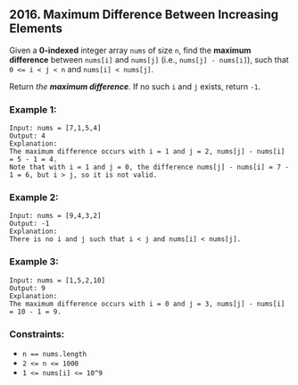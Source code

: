 ## 2016. Maximum Difference Between Increasing Elements

Given a **0-indexed** integer array ```nums``` of size ```n```, find the **maximum difference** between ```nums[i]``` and ```nums[j]``` (i.e., ```nums[j] - nums[i]```), such that ```0 <= i < j < n``` and ```nums[i] < nums[j]```.

Return *the **maximum difference**.* If no such ```i``` and ```j``` exists, return ```-1```.

### Example 1:
```
Input: nums = [7,1,5,4]
Output: 4
Explanation:
The maximum difference occurs with i = 1 and j = 2, nums[j] - nums[i] = 5 - 1 = 4.
Note that with i = 1 and j = 0, the difference nums[j] - nums[i] = 7 - 1 = 6, but i > j, so it is not valid.
```
### Example 2:
```
Input: nums = [9,4,3,2]
Output: -1
Explanation:
There is no i and j such that i < j and nums[i] < nums[j].
```
### Example 3:
```
Input: nums = [1,5,2,10]
Output: 9
Explanation:
The maximum difference occurs with i = 0 and j = 3, nums[j] - nums[i] = 10 - 1 = 9.
```

### Constraints:

* ```n == nums.length```
* ```2 <= n <= 1000```
* ```1 <= nums[i] <= 10^9```